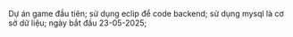 Dự án game đầu tiên; 
sử dụng eclip để code backend; 
sử dụng mysql là cơ sở dữ liệu; 
ngày bắt đầu 23-05-2025; 